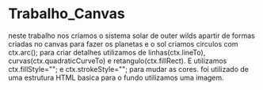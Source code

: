 # Trabalho_Canvas 
neste trabalho nos criamos o sistema solar de outer wilds apartir de formas criadas no canvas
para fazer os planetas e o sol criamos circulos com ctx.arc();
para criar detalhes utilizamos de linhas(ctx.lineTo), curvas(ctx.quadraticCurveTo) e retangulo(ctx.fillRect).
E utilizamos ctx.fillStyle=""; e ctx.strokeStyle=""; para mudar as cores.
foi utilizado de uma estrutura HTML basica
para o fundo utilizamos uma imagem.
